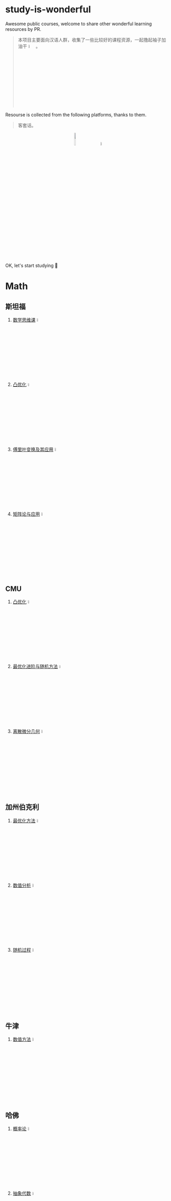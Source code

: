 # study-is-wonderful

Awesome public courses, welcome to share other wonderful learning resources by PR.

> 本项目主要面向汉语人群，收集了一些比较好的课程资源，一起撸起袖子加油干 <img src="china.png" width="5%"/>。

Resourse is collected from the following platforms, thanks to them.

> 客套话。

<div align="center">
<img src="bilibili.svg" width="10%"/> &nbsp &nbsp &nbsp &nbsp &nbsp <img src="youtube.svg" width="5%"/>
</div>

OK, let's start studying 🙌


# Math

## 斯坦福

1. [数学思维课](https://www.bilibili.com/BV1dq4y127TF) <img src="bilibili.svg" width="5%"/>
2. [凸优化](https://www.bilibili.com/BV1Pg4y187Ed) <img src="bilibili.svg" width="5%"/>
3. [傅里叶变换及其应用](https://www.bilibili.com/BV1Qx411J7ER) <img src="bilibili.svg" width="5%"/>
4. [矩阵论与应用](https://www.bilibili.com/BV17h411W7bk) <img src="bilibili.svg" width="5%"/>

## CMU

1. [凸优化](https://www.bilibili.com/BV12x411z7ot) <img src="bilibili.svg" width="5%"/>
2. [最优化进阶与随机方法](https://www.bilibili.com/BV1J64y1F7nW) <img src="bilibili.svg" width="5%"/>
3. [离散微分几何](https://www.bilibili.com/BV1RQ4y1Z7HL) <img src="bilibili.svg" width="5%"/>

## 加州伯克利

1. [最优化方法](https://www.bilibili.com/BV19y4y1W7X1) <img src="bilibili.svg" width="5%"/>
2. [数值分析](https://www.bilibili.com/BV1gv411j7rd) <img src="bilibili.svg" width="5%"/>
3. [随机过程](https://www.bilibili.com/BV1qB4y1A7t3) <img src="bilibili.svg" width="5%"/>

## 牛津

1. [数值方法](https://www.bilibili.com/BV1sT4y1S7Aa) <img src="bilibili.svg" width="5%"/>

## 哈佛

1. [概率论](https://www.bilibili.com/BV1kE41157pa) <img src="bilibili.svg" width="5%"/>
2. [抽象代数](https://www.bilibili.com/BV1Ds41167HE) <img src="bilibili.svg" width="5%"/>

## MIT

1. [概率论](https://www.bilibili.com/BV19s41167TE) <img src="bilibili.svg" width="5%"/>
2. [应用统计](https://www.bilibili.com/BV14t411N7uw) <img src="bilibili.svg" width="5%"/>
3. [离散随机过程](https://www.bilibili.com/BV1Qs41167VS) <img src="bilibili.svg" width="5%"/>
4. [傅里叶分析](https://www.bilibili.com/BV1Qz4y167rb) <img src="bilibili.svg" width="5%"/>
5. [线性代数](https://www.bilibili.com/BV1zx411g7gq) <img src="bilibili.svg" width="5%"/>
6. [线性代数](https://www.bilibili.com/BV1fi4y1x7AH) <img src="bilibili.svg" width="5%"/>
7. [离散数学](https://www.bilibili.com/BV1zh41167Uy) <img src="bilibili.svg" width="5%"/>
8. [复分析](https://www.bilibili.com/BV1EJ41147q3) <img src="bilibili.svg" width="5%"/>
9. [微分方程](https://www.bilibili.com/BV1eM4y1g7De) <img src="bilibili.svg" width="5%"/>
10. [图论与可加组合学](https://www.bilibili.com/BV1Ei4y1x73V) <img src="bilibili.svg" width="5%"/>
11. [黎曼几何](https://www.bilibili.com/BV19T4y1M7W5) <img src="bilibili.svg" width="5%"/>


## 耶鲁
1. [博弈论](https://www.bilibili.com/BV1Kt411h7Ep) <img src="bilibili.svg" width="5%"/>

# Computer Science

## general

1. [CMU·Great Ideas in Theoretical Computer Science](https://www.bilibili.com/BV1Wh411y7V9) <img src="bilibili.svg" width="5%"/>
2. [MIT·The Missing Semester of Your CS Education](https://www.bilibili.com/BV1x7411H7wa) <img src="bilibili.svg" width="5%"/>
3. [哈佛·CS50X 计算机入门](https://www.bilibili.com/BV1ER4y157uA) <img src="bilibili.svg" width="5%"/>
4. [斯坦福·编程方法学](https://www.bilibili.com/BV1zs411h7t8) <img src="bilibili.svg" width="5%"/>
5. [斯坦福·CS101](https://web.stanford.edu/class/cs101/)
6. [MIT·Introduction to Computer Science and Programming in Python](https://ocw.mit.edu/courses/electrical-engineering-and-computer-science/6-0001-introduction-to-computer-science-and-programming-in-python-fall-2016/)

## Algorithms and Data Structures

1. [MIT·经典算法](https://www.bilibili.com/BV1kf4y1w7Kn) <img src="bilibili.svg" width="5%"/>
2. [MIT·算法导论](https://www.bilibili.com/BV1fu41127MN) <img src="bilibili.svg" width="5%"/>
3. [MIT·高级数据结构](https://www.bilibili.com/BV1iE411n7yJ) <img src="bilibili.svg" width="5%"/>
4. [MIT·高级算法](https://www.bilibili.com/BV11E411u73m) <img src="bilibili.svg" width="5%"/>
5. [MIT·数据结构与算法设计](https://www.bilibili.com/BV1sf4y1H7vb) <img src="bilibili.svg" width="5%"/>
6. [伯克利·CS 61B](https://inst.eecs.berkeley.edu/~cs61b/sp20/index.html)
7. [斯坦福·CS106B Programming Abstractions](https://web.stanford.edu/class/cs106b/)
8. [CSE 373 《The Algorithm Design Manual》](https://www3.cs.stonybrook.edu/~skiena/373/videos/)

## System and Architecture

1. [CMU·计算机系统介绍](https://www.bilibili.com/BV1uK4y1e7ep) <img src="bilibili.svg" width="5%"/>
2. [加州伯克利·Operating System and Systems Programming](https://www.bilibili.com/BV1ix411676b) <img src="bilibili.svg" width="5%"/>
3. [MIT·操作系统](https://www.bilibili.com/BV1QA411F7ij) <img src="bilibili.svg" width="5%"/>
4. [MIT·分布式系统](https://www.bilibili.com/BV1CU4y1P7PE) <img src="bilibili.svg" width="5%"/>
5. [MIT·计算机系统安全](https://www.bilibili.com/BV1jt411F7Wh) <img src="bilibili.svg" width="5%"/>

6. [伯克利·CS 61C](https://inst.eecs.berkeley.edu/~cs61c/fa20/)
7. [CMU·15-213](http://www.cs.cmu.edu/~213/)
8. [斯坦福·CS 107](http://web.stanford.edu/class/cs107/)

## Artificial Intelligence (general)

> 单独推荐两个 up 主，[跟李沐学AI](https://space.bilibili.com/1567748478/) 和 [shuhuai008](https://space.bilibili.com/97068901/)，前者是讲深度学习的，后者是讲统计学习的，都非常棒 🎉。

1. [CMU·人工智能 (研究生)](https://www.bilibili.com/BV1pC4y1t7px) <img src="bilibili.svg" width="5%"/>
2. [李宏毅·Deep Learning Theory](https://www.youtube.com/watch?v=KKT2VkTdFyc&list=RDLVKKT2VkTdFyc&start_radio=1&rv=KKT2VkTdFyc&t=5) <img src="youtube.svg" width="3%"/>
3. [李宏毅·Next Step of Machine Learning](https://www.youtube.com/watch?v=XnyM3-xtxHs&list=PLJV_el3uVTsOK_ZK5L0Iv_EQoL1JefRL4) <img src="youtube.svg" width="3%"/>
4. [李宏毅·Advanced Topics in Deep Learning](https://www.youtube.com/watch?v=IzHoNwlCGnE&list=PLJV_el3uVTsPMxPbjeX7PicgWbY7F8wW9) <img src="youtube.svg" width="3%"/>
5. [李宏毅·机器学习-v1](https://www.youtube.com/watch?v=CXgbekl66jc&list=PLJV_el3uVTsPy9oCRY30oBPNLCo89yu49), [李宏毅·机器学习-v2](https://www.youtube.com/watch?v=Ye018rCVvOo&list=PLJV_el3uVTsMhtt7_Y6sgTHGHp1Vb2P2J), [李宏毅·机器学习-v1](https://www.youtube.com/watch?v=7XZR0-4uS5s&list=PLJV_el3uVTsPM2mM-OQzJXziCGJa8nJL8), [李宏毅·机器学习-TA 补充课](https://www.youtube.com/watch?v=eybCCtNKwzA&list=PLJV_el3uVTsM8QoIIe9JrSDjB0e1UkbEC) <img src="youtube.svg" width="3%"/>
9. [MIT·深度学习](https://www.bilibili.com/BV1qt411c7Na) <img src="bilibili.svg" width="5%"/>
10. [MIT·机器学习](https://www.bilibili.com/BV1a7411M7wH) <img src="bilibili.svg" width="5%"/>
11. [斯坦福·人工智能原理与技术](https://www.bilibili.com/BV1Ht4y1U75j) <img src="bilibili.svg" width="5%"/>
9. [伯克利·CS 188](https://inst.eecs.berkeley.edu//~cs188/fa19/)
10. [伯克利·CS 189](https://www.eecs189.org/)

### Computer Vision (CV)

> 李飞飞的 [cs231n](https://www.bilibili.com/BV1nJ411z7fe) 我看过，感觉不咋地，就没加。

1. [李宏毅·GAN-2018](https://www.youtube.com/watch?v=DQNNMiAP5lw&list=PLJV_el3uVTsMq6JEFPW35BCiOQTsoqwNw), [李宏毅·GAN-2017](https://www.youtube.com/watch?v=G0dZc-8yIjE&list=PLJV_el3uVTsMd2G9ZjcpJn1YfnM9wVOBf) <img src="youtube.svg" width="3%"/>

### Natural Language Processing (NLP)

1. [CMU·自然语言处理](https://www.bilibili.com/BV1dC4y1h788) <img src="bilibili.svg" width="5%"/>
2. [斯坦福·深度自然语言处理](https://www.bilibili.com/BV1pt411h7aT) <img src="bilibili.svg" width="5%"/>
3. [CMU·高级自然语言处理](https://www.bilibili.com/BV1H3411k7GA) <img src="bilibili.svg" width="5%"/>
4. [李宏毅·Deep Learning for Human Languange Processing](https://www.youtube.com/watch?v=nER51ZyJaCQ&list=PLJV_el3uVTsO07RpBYFsXg-bN5Lu0nhdG) <img src="youtube.svg" width="3%"/>
5. [李宏毅·Deep Reinforcement Learning](https://www.youtube.com/watch?v=z95ZYgPgXOY&list=PLJV_el3uVTsODxQFgzMzPLa16h6B8kWM_) <img src="youtube.svg" width="3%"/>

### Reinforcement Learning (RL)

1. [斯坦福·强化学习](https://www.bilibili.com/BV1sb411s7eQ) <img src="bilibili.svg" width="5%"/>
2. [MIT·识别，估计和学习](https://www.bilibili.com/BV1KL4y1e7F7) <img src="bilibili.svg" width="5%"/>
3. [加州伯克利·深度强化学习](https://www.bilibili.com/BV1fx411S7S8) <img src="bilibili.svg" width="5%"/>

### Statistical Learning (SL)

1. [加州伯克利·统计机器学习](https://www.bilibili.com/BV1KA41157yn) <img src="bilibili.svg" width="5%"/>
2. [斯坦福·统计学习](https://www.bilibili.com/BV1NW41177q4) <img src="bilibili.svg" width="5%"/>

### Other Topics 

1. [CMU·结构化数据机器学习](https://www.bilibili.com/BV1MK4y1a7PS) <img src="bilibili.svg" width="5%"/>
2. [加州理工·机器学习与统计推断基础](https://www.bilibili.com/BV1uA411n7oV) <img src="bilibili.svg" width="5%"/>
3. [李宏毅·Structured Learning](https://www.youtube.com/watch?v=5OYu0vxXEv8&list=PLJV_el3uVTsNHQKxv49vpq7NSn-zim18V) <img src="youtube.svg" width="3%"/>
4. [斯坦福·图机器学习](https://www.bilibili.com/BV1Vg4y1z7Nf) <img src="bilibili.svg" width="5%"/>
5. [斯坦福·机器人学](https://www.bilibili.com/BV16s411q7o7) <img src="bilibili.svg" width="5%"/>
6. [MIT·医疗机器学习](https://www.bilibili.com/BV1oa411c7eD) <img src="bilibili.svg" width="5%"/>

## Data Science

1. [CMU·应用数据科学](https://www.bilibili.com/BV1Pa411F7VP) <img src="bilibili.svg" width="5%"/>
2. [加州伯克利·数据科学原理与技术](https://www.bilibili.com/BV19741117jR) <img src="bilibili.svg" width="5%"/>
3. [加州理工·数据驱动算法设计](https://www.bilibili.com/BV1ip4y1X7uY) <img src="bilibili.svg" width="5%"/>
4. [斯坦福·大数据概论](https://www.bilibili.com/BV1SC4y187x1) <img src="bilibili.svg" width="5%"/>
5. [哈佛·大数据算法](https://www.bilibili.com/BV1v54y1x7dQ) <img src="bilibili.svg" width="5%"/>
6. [斯坦福·CS 246](http://web.stanford.edu/class/cs246/)

## Database

1. [CMU·数据库系统介绍](https://www.bilibili.com/BV1Cp4y1C7dv) <img src="bilibili.svg" width="5%"/>
2. [CMU·数据库系统](https://www.bilibili.com/BV1rN411f7Ef) <img src="bilibili.svg" width="5%"/>
3. [加州伯克利·数据库导论](https://www.bilibili.com/BV1yb4y1n7rb) <img src="bilibili.svg" width="5%"/>

## Parallel Computing

1. [CMU·并行计算结构与编程](https://www.bilibili.com/BV16k4y1z7z9) <img src="bilibili.svg" width="5%"/>
2. [加州伯克利·并行计算应用](https://www.bilibili.com/BV1qV411q7RS) <img src="bilibili.svg" width="5%"/>
3. [加州伯克利·并行程序设计导论](https://www.bilibili.com/BV1QQ4y1o7rn) <img src="bilibili.svg" width="5%"/>

## Software Engineering

1. [康奈尔·软件工程](https://www.bilibili.com/BV1aW411E7yr) <img src="bilibili.svg" width="5%"/>
2. [CMU·智能系统软件工程](https://www.bilibili.com/BV1qA411n7X5) <img src="bilibili.svg" width="5%"/>

## Compiler

1. [斯坦福·编译原理](https://www.bilibili.com/BV1NW41177q4) <img src="bilibili.svg" width="5%"/>
2. [康奈尔·高级编译原理](https://www.bilibili.com/BV1hZ4y1L7X4) <img src="bilibili.svg" width="5%"/>

## Computer Network

1. [CMU·计算机网络](https://www.bilibili.com/BV1wT4y1A7cd) <img src="bilibili.svg" width="5%"/>
2. [斯坦福·计算机网络](https://www.bilibili.com/BV137411Z7LR) <img src="bilibili.svg" width="5%"/>
3. [斯坦福·网络安全](https://www.bilibili.com/BV1yA411s7Tp) <img src="bilibili.svg" width="5%"/>

## Computer Graphics

1. [CMU·计算机图形学](https://www.bilibili.com/BV1QZ4y1K7ga) <img src="bilibili.svg" width="5%"/>
2. [闫令琪·现代计算机图形学入门](https://www.bilibili.com/BV1X7411F744) <img src="bilibili.svg" width="5%"/>
3. [MIT·计算机图形学](https://www.bilibili.com/BV167411g7iK) <img src="bilibili.svg" width="5%"/>

## Others

1. [CMU·人机交互系列讲座](https://www.bilibili.com/BV1Bb411v7YH) <img src="bilibili.svg" width="5%"/>
2. [普林斯顿·比特币与加密技术](https://www.bilibili.com/BV1FL411K7vK) <img src="bilibili.svg" width="5%"/>
3. [斯坦福·密码学](https://www.bilibili.com/BV1Ht411w7Re) <img src="bilibili.svg" width="5%"/>
4. [斯坦福·C++ 中的抽象编程](https://www.bilibili.com/BV1G7411k7jG) <img src="bilibili.svg" width="5%"/>
5. [MIT·计算机程序的构造与解释](https://www.bilibili.com/BV1AA411t7Wk) <img src="bilibili.svg" width="5%"/>
6. [MIT·信号与系统](https://www.bilibili.com/BV1L4411H7w3) <img src="bilibili.svg" width="5%"/>
7. [奥本海姆·MIT·信号与系统](https://www.bilibili.com/BV1CZ4y1j7hs) <img src="bilibili.svg" width="5%"/>
8. [MIT·计算结构](https://www.bilibili.com/BV197411s736) <img src="bilibili.svg" width="5%"/>
9. [MIT·python 编程](https://www.bilibili.com/BV1mq4y1u7NB) <img src="bilibili.svg" width="5%"/>
10. [MIT·区块链与金钱](https://www.bilibili.com/BV1pK4y1r7Jf) <img src="bilibili.svg" width="5%"/>

# Economics

1. [耶鲁·金融市场](https://www.bilibili.com/BV1ab411b7jq) <img src="bilibili.svg" width="5%"/>
2. [MIT·微观经济学](https://www.bilibili.com/BV1MV411U75D) <img src="bilibili.svg" width="5%"/>
3. [MIT·金融理论](https://www.bilibili.com/BV1Ft4112796) <img src="bilibili.svg" width="5%"/>
4. [MIT·行为经济学](https://www.bilibili.com/BV11U4y1g78u) <img src="bilibili.svg" width="5%"/>

# Physics

1. [斯坦福·量子力学](https://www.bilibili.com/BV1w4411s7da) <img src="bilibili.svg" width="5%"/>
2. [斯坦福·广义相对论](https://www.bilibili.com/BV1tE411R75K) <img src="bilibili.svg" width="5%"/>
3. [斯坦福·弦理论和 M 理论](https://www.bilibili.com/BV1CE411Q7Cc) <img src="bilibili.svg" width="5%"/>

# Psychology

1. [加州伯克利·心理统计学](https://www.bilibili.com/BV1UJ411c7d8) <img src="bilibili.svg" width="5%"/>
2. [加州伯克利·社会认知心理学](https://www.bilibili.com/BV1Hx411u7SK) <img src="bilibili.svg" width="5%"/>
3. [耶鲁·心理学导论](https://www.bilibili.com/BV1Ps411Z7h1) <img src="bilibili.svg" width="5%"/>
4. [哈佛·积极心理学](https://www.bilibili.com/BV1ga41127Zt) <img src="bilibili.svg" width="5%"/>
5. [哈佛·心理学导论](https://www.bilibili.com/BV1hZ4y1w7kd) <img src="bilibili.svg" width="5%"/>
6. [哈佛·幸福课](https://www.bilibili.com/BV1px411d7xr) <img src="bilibili.svg" width="5%"/>

# Metaphysics

1. [耶鲁·现代社会理论基础](https://www.bilibili.com/BV1ux411r736) <img src="bilibili.svg" width="5%"/>
2. [耶鲁·资本主义](https://www.bilibili.com/BV1x5411g7R5) <img src="bilibili.svg" width="5%"/>
3. [耶鲁·政治哲学导论](https://www.bilibili.com/BV1wx411y7uW) <img src="bilibili.svg" width="5%"/>
4. [斯坦福·人类行为生物学](https://www.bilibili.com/BV1FF411Y72Y) <img src="bilibili.svg" width="5%"/>
5. [剑桥·美学](https://www.bilibili.com/BV1av411e778) <img src="bilibili.svg" width="5%"/>

# Others

1. [MIT·几何折叠算法](https://www.bilibili.com/BV14q4y1R7Ra) <img src="bilibili.svg" width="5%"/>
2. [斯坦福·如何创业](https://www.bilibili.com/BV1KK4y1s7mY) <img src="bilibili.svg" width="5%"/>
3. [斯坦福·SCI 论文写作课程](https://www.bilibili.com/BV1zv41177JQ) <img src="bilibili.svg" width="5%"/>
4. [欧丽娟说红楼梦](https://www.bilibili.com/BV1hp4y1t7zq) <img src="bilibili.svg" width="5%"/>
5. [罗翔讲刑法](https://www.bilibili.com/BV1dj411f7vb) <img src="bilibili.svg" width="5%"/>
6. [耶鲁·聆听音乐](https://www.bilibili.com/BV1sW411a7nM) <img src="bilibili.svg" width="5%"/>
7. [耶鲁·文学理论导论](https://www.bilibili.com/BV15s411x7LU) <img src="bilibili.svg" width="5%"/>
8. [耶鲁·如何管理情绪](https://www.bilibili.com/BV1KK4y1P7Df) <img src="bilibili.svg" width="5%"/>
9. [耶鲁·谈判概论](https://www.bilibili.com/BV13T4y1L7AT) <img src="bilibili.svg" width="5%"/>
